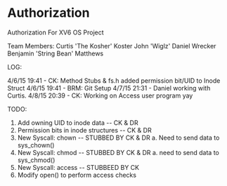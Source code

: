 # Authorization
Authorization For XV6 OS Project

Team Members:
Curtis 'The Kosher' Koster
John 'Wiglz'
Daniel Wrecker
Benjamin 'String Bean' Matthews


LOG:

4/6/15 19:41 - CK: Method Stubs & fs.h added permission bit/UID to Inode Struct
4/6/15 19:41 - BRM: Git Setup
4/7/15 21:31 - Daniel working with Curtis.
4/8/15 20:39 - CK: Working on Access user program yay

TODO:
1) Add owning UID to inode data -- CK & DR
2) Permission bits in inode structures -- CK & DR
3) New Syscall: chown -- STUBBED BY CK & DR
	a. Need to send data to sys_chown()
4) New Syscall: chmod -- STUBBED BY CK & DR
	a. need to send data to sys_chmod()
5) New Syscall: access -- STUBBEED BY CK
6) Modify open() to perform access checks

